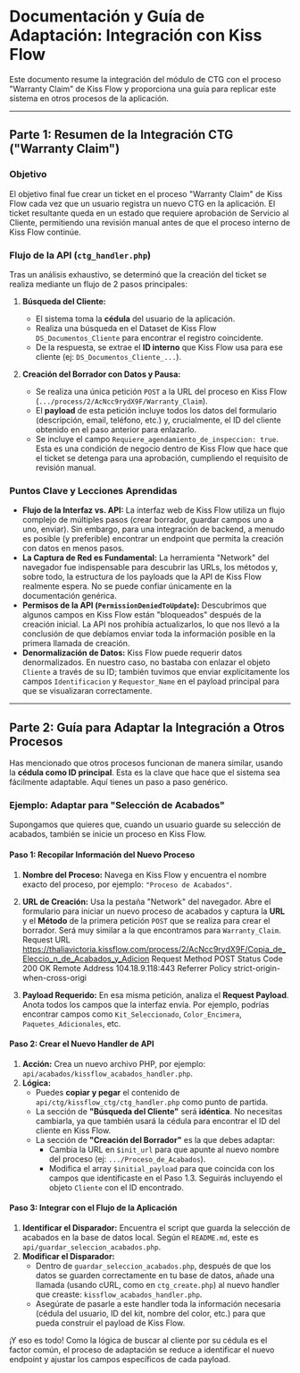 # Documentación y Guía de Adaptación: Integración con Kiss Flow

Este documento resume la integración del módulo de CTG con el proceso "Warranty Claim" de Kiss Flow y proporciona una guía para replicar este sistema en otros procesos de la aplicación.

---

## Parte 1: Resumen de la Integración CTG ("Warranty Claim")

### Objetivo

El objetivo final fue crear un ticket en el proceso "Warranty Claim" de Kiss Flow cada vez que un usuario registra un nuevo CTG en la aplicación. El ticket resultante queda en un estado que requiere aprobación de Servicio al Cliente, permitiendo una revisión manual antes de que el proceso interno de Kiss Flow continúe.

### Flujo de la API (`ctg_handler.php`)

Tras un análisis exhaustivo, se determinó que la creación del ticket se realiza mediante un flujo de 2 pasos principales:

1.  **Búsqueda del Cliente:**
    *   El sistema toma la **cédula** del usuario de la aplicación.
    *   Realiza una búsqueda en el Dataset de Kiss Flow `DS_Documentos_Cliente` para encontrar el registro coincidente.
    *   De la respuesta, se extrae el **ID interno** que Kiss Flow usa para ese cliente (ej: `DS_Documentos_Cliente_...`).

2.  **Creación del Borrador con Datos y Pausa:**
    *   Se realiza una única petición `POST` a la URL del proceso en Kiss Flow (`.../process/2/AcNcc9rydX9F/Warranty_Claim`).
    *   El **payload** de esta petición incluye todos los datos del formulario (descripción, email, teléfono, etc.) y, crucialmente, el ID del cliente obtenido en el paso anterior para enlazarlo.
    *   Se incluye el campo `Requiere_agendamiento_de_inspeccion: true`. Esta es una condición de negocio dentro de Kiss Flow que hace que el ticket se detenga para una aprobación, cumpliendo el requisito de revisión manual.

### Puntos Clave y Lecciones Aprendidas

*   **Flujo de la Interfaz vs. API:** La interfaz web de Kiss Flow utiliza un flujo complejo de múltiples pasos (crear borrador, guardar campos uno a uno, enviar). Sin embargo, para una integración de backend, a menudo es posible (y preferible) encontrar un endpoint que permita la creación con datos en menos pasos.
*   **La Captura de Red es Fundamental:** La herramienta "Network" del navegador fue indispensable para descubrir las URLs, los métodos y, sobre todo, la estructura de los payloads que la API de Kiss Flow realmente espera. No se puede confiar únicamente en la documentación genérica.
*   **Permisos de la API (`PermissionDeniedToUpdate`):** Descubrimos que algunos campos en Kiss Flow están "bloqueados" después de la creación inicial. La API nos prohibía actualizarlos, lo que nos llevó a la conclusión de que debíamos enviar toda la información posible en la primera llamada de creación.
*   **Denormalización de Datos:** Kiss Flow puede requerir datos denormalizados. En nuestro caso, no bastaba con enlazar el objeto `Cliente` a través de su ID; también tuvimos que enviar explícitamente los campos `Identificacion` y `Requestor_Name` en el payload principal para que se visualizaran correctamente.

---

## Parte 2: Guía para Adaptar la Integración a Otros Procesos

Has mencionado que otros procesos funcionan de manera similar, usando la **cédula como ID principal**. Esta es la clave que hace que el sistema sea fácilmente adaptable. Aquí tienes un paso a paso genérico.

### Ejemplo: Adaptar para "Selección de Acabados"

Supongamos que quieres que, cuando un usuario guarde su selección de acabados, también se inicie un proceso en Kiss Flow.

#### **Paso 1: Recopilar Información del Nuevo Proceso**

1.  **Nombre del Proceso:** Navega en Kiss Flow y encuentra el nombre exacto del proceso, por ejemplo: `"Proceso de Acabados"`.
2.  **URL de Creación:** Usa la pestaña "Network" del navegador. Abre el formulario para iniciar un nuevo proceso de acabados y captura la **URL** y el **Método** de la primera petición `POST` que se realiza para crear el borrador. Será muy similar a la que encontramos para `Warranty_Claim`.
Request URL
https://thaliavictoria.kissflow.com/process/2/AcNcc9rydX9F/Copia_de_Eleccio_n_de_Acabados_y_Adicion
Request Method
POST
Status Code
200 OK
Remote Address
104.18.9.118:443
Referrer Policy
strict-origin-when-cross-origi

3.  **Payload Requerido:** En esa misma petición, analiza el **Request Payload**. Anota todos los campos que la interfaz envía. Por ejemplo, podrías encontrar campos como `Kit_Seleccionado`, `Color_Encimera`, `Paquetes_Adicionales`, etc.

#### **Paso 2: Crear el Nuevo Handler de API**

1.  **Acción:** Crea un nuevo archivo PHP, por ejemplo: `api/acabados/kissflow_acabados_handler.php`.
2.  **Lógica:**
    *   Puedes **copiar y pegar** el contenido de `api/ctg/kissflow_ctg/ctg_handler.php` como punto de partida.
    *   La sección de **"Búsqueda del Cliente"** será **idéntica**. No necesitas cambiarla, ya que también usará la cédula para encontrar el ID del cliente en Kiss Flow.
    *   La sección de **"Creación del Borrador"** es la que debes adaptar:
        *   Cambia la URL en `$init_url` para que apunte al nuevo nombre del proceso (ej: `.../Proceso_de_Acabados`).
        *   Modifica el array `$initial_payload` para que coincida con los campos que identificaste en el Paso 1.3. Seguirás incluyendo el objeto `Cliente` con el ID encontrado.

#### **Paso 3: Integrar con el Flujo de la Aplicación**

1.  **Identificar el Disparador:** Encuentra el script que guarda la selección de acabados en la base de datos local. Según el `README.md`, este es `api/guardar_seleccion_acabados.php`.
2.  **Modificar el Disparador:**
    *   Dentro de `guardar_seleccion_acabados.php`, después de que los datos se guarden correctamente en tu base de datos, añade una llamada (usando cURL, como en `ctg_create.php`) al nuevo handler que creaste: `kissflow_acabados_handler.php`.
    *   Asegúrate de pasarle a este handler toda la información necesaria (cédula del usuario, ID del kit, nombre del color, etc.) para que pueda construir el payload de Kiss Flow.

¡Y eso es todo! Como la lógica de buscar al cliente por su cédula es el factor común, el proceso de adaptación se reduce a identificar el nuevo endpoint y ajustar los campos específicos de cada payload.